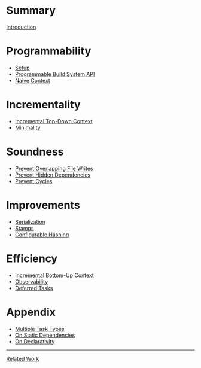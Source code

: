 # Summary

[Introduction](./introduction.md)

# Programmability

- [Setup]()
- [Programmable Build System API](./api/api.md)
- [Naive Context](./naive_context/naive_context.md)

# Incrementality

- [Incremental Top-Down Context]()
- [Minimality]()

# Soundness

- [Prevent Overlapping File Writes]()
- [Prevent Hidden Dependencies]()
- [Prevent Cycles]()

# Improvements

- [Serialization]()
- [Stamps]()
- [Configurable Hashing]()

# Efficiency

- [Incremental Bottom-Up Context]()
- [Observability]()
- [Deferred Tasks]()

# Appendix

- [Multiple Task Types]()
- [On Static Dependencies]()
- [On Declarativity]()

---

[Related Work]()
